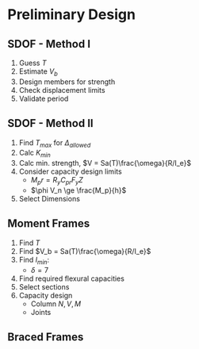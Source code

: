 # Preliminary Design

## SDOF - Method I

1. Guess $T$
2. Estimate $V_b$
3. Design members for strength
4. Check displacement limits
5. Validate period

## SDOF - Method II

1. Find $T_{max}$ for $\Delta_{allowed}$
2. Calc $K_{min}$
3. Calc min. strength, $V = Sa(T)\frac{\omega}{R/I_e}$
4. Consider capacity design limits
    - $M_pr =R_y C_{pr} F_y Z$
    - $\phi V_n \ge \frac{M_p}{h}$
5. Select Dimensions

## Moment Frames

1. Find $T$
2. Find $V_b = Sa(T)\frac{\omega}{R/I_e}$
3. Find $I_{min}$:
   - $\delta = 7$
4. Find required flexural capacities
5. Select sections
6. Capacity design 
   - Column $N,V,M$
   - Joints

## Braced Frames